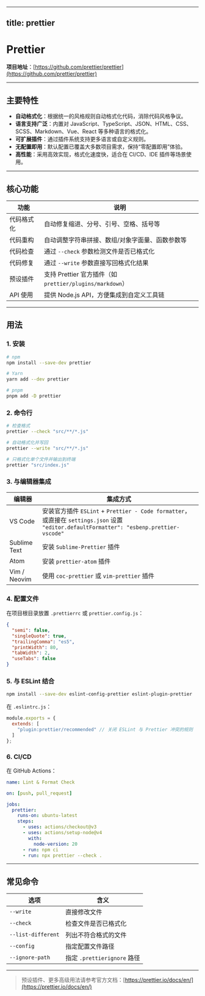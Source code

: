 
---
title: prettier
---

# Prettier

**项目地址**：[https://github.com/prettier/prettier](https://github.com/prettier/prettier)

---

## 主要特性
- **自动格式化**：根据统一的风格规则自动格式化代码，消除代码风格争议。
- **语言支持广泛**：内置对 JavaScript、TypeScript、JSON、HTML、CSS、SCSS、Markdown、Vue、React 等多种语言的格式化。
- **可扩展插件**：通过插件系统支持更多语言或自定义规则。
- **无配置即用**：默认配置已覆盖大多数项目需求，保持“零配置即用”体验。
- **高性能**：采用高效实现，格式化速度快，适合在 CI/CD、IDE 插件等场景使用。

---

## 核心功能
| 功能 | 说明 |
|------|------|
| 代码格式化 | 自动修复缩进、分号、引号、空格、括号等 |
| 代码重构 | 自动调整字符串拼接、数组/对象字面量、函数参数等 |
| 代码检查 | 通过 `--check` 参数检测文件是否已格式化 |
| 代码修复 | 通过 `--write` 参数直接写回格式化结果 |
| 预设插件 | 支持 Prettier 官方插件（如 `prettier/plugins/markdown`） |
| API 使用 | 提供 Node.js API，方便集成到自定义工具链 |

---

## 用法

### 1. 安装

```bash
# npm
npm install --save-dev prettier

# Yarn
yarn add --dev prettier

# pnpm
pnpm add -D prettier
```

### 2. 命令行

```bash
# 检查格式
prettier --check "src/**/*.js"

# 自动格式化并写回
prettier --write "src/**/*.js"

# 只格式化单个文件并输出到终端
prettier "src/index.js"
```

### 3. 与编辑器集成

| 编辑器 | 集成方式 |
|--------|----------|
| VS Code | 安装官方插件 `ESLint` +  `Prettier - Code formatter`，或直接在 `settings.json` 设置 `"editor.defaultFormatter": "esbenp.prettier-vscode"` |
| Sublime Text | 安装 `Sublime-Prettier` 插件 |
| Atom | 安装 `prettier-atom` 插件 |
| Vim / Neovim | 使用 `coc-prettier` 或 `vim-prettier` 插件 |

### 4. 配置文件

在项目根目录放置 `.prettierrc` 或 `prettier.config.js`：

```json
{
  "semi": false,
  "singleQuote": true,
  "trailingComma": "es5",
  "printWidth": 80,
  "tabWidth": 2,
  "useTabs": false
}
```

### 5. 与 ESLint 结合

```bash
npm install --save-dev eslint-config-prettier eslint-plugin-prettier
```

在 `.eslintrc.js`：

```js
module.exports = {
  extends: [
    "plugin:prettier/recommended" // 关闭 ESLint 与 Prettier 冲突的规则
  ]
};
```

### 6. CI/CD

在 GitHub Actions：

```yaml
name: Lint & Format Check

on: [push, pull_request]

jobs:
  prettier:
    runs-on: ubuntu-latest
    steps:
      - uses: actions/checkout@v3
      - uses: actions/setup-node@v4
        with:
          node-version: 20
      - run: npm ci
      - run: npx prettier --check .
```

---

## 常见命令

| 选项 | 含义 |
|------|------|
| `--write` | 直接修改文件 |
| `--check` | 检查文件是否已格式化 |
| `--list-different` | 列出不符合格式的文件 |
| `--config` | 指定配置文件路径 |
| `--ignore-path` | 指定 `.prettierignore` 路径 |

---

> 预设插件、更多高级用法请参考官方文档：[https://prettier.io/docs/en/](https://prettier.io/docs/en/)
